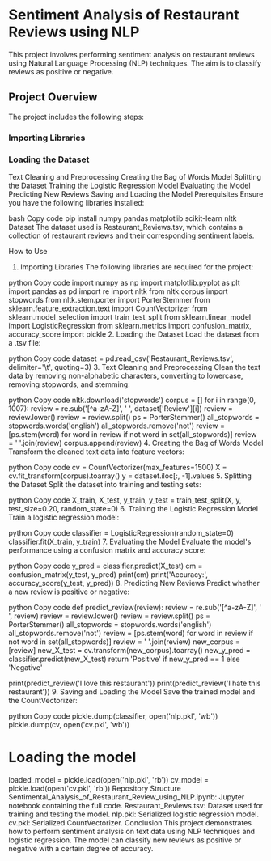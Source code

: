 # Sentiment Analysis of Restaurant Reviews using NLP
This project involves performing sentiment analysis on restaurant reviews using Natural Language Processing (NLP) techniques. The aim is to classify reviews as positive or negative.

## Project Overview
The project includes the following steps:

### Importing Libraries
### Loading the Dataset
Text Cleaning and Preprocessing
Creating the Bag of Words Model
Splitting the Dataset
Training the Logistic Regression Model
Evaluating the Model
Predicting New Reviews
Saving and Loading the Model
Prerequisites
Ensure you have the following libraries installed:

bash
Copy code
pip install numpy pandas matplotlib scikit-learn nltk
Dataset
The dataset used is Restaurant_Reviews.tsv, which contains a collection of restaurant reviews and their corresponding sentiment labels.

How to Use
1. Importing Libraries
The following libraries are required for the project:

python
Copy code
import numpy as np
import matplotlib.pyplot as plt
import pandas as pd
import re
import nltk
from nltk.corpus import stopwords
from nltk.stem.porter import PorterStemmer
from sklearn.feature_extraction.text import CountVectorizer
from sklearn.model_selection import train_test_split
from sklearn.linear_model import LogisticRegression
from sklearn.metrics import confusion_matrix, accuracy_score
import pickle
2. Loading the Dataset
Load the dataset from a .tsv file:

python
Copy code
dataset = pd.read_csv('Restaurant_Reviews.tsv', delimiter='\t', quoting=3)
3. Text Cleaning and Preprocessing
Clean the text data by removing non-alphabetic characters, converting to lowercase, removing stopwords, and stemming:

python
Copy code
nltk.download('stopwords')
corpus = []
for i in range(0, 1007):
    review = re.sub('[^a-zA-Z]', ' ', dataset['Review'][i])
    review = review.lower()
    review = review.split()
    ps = PorterStemmer()
    all_stopwords = stopwords.words('english')
    all_stopwords.remove('not')
    review = [ps.stem(word) for word in review if not word in set(all_stopwords)]
    review = ' '.join(review)
    corpus.append(review)
4. Creating the Bag of Words Model
Transform the cleaned text data into feature vectors:

python
Copy code
cv = CountVectorizer(max_features=1500)
X = cv.fit_transform(corpus).toarray()
y = dataset.iloc[:, -1].values
5. Splitting the Dataset
Split the dataset into training and testing sets:

python
Copy code
X_train, X_test, y_train, y_test = train_test_split(X, y, test_size=0.20, random_state=0)
6. Training the Logistic Regression Model
Train a logistic regression model:

python
Copy code
classifier = LogisticRegression(random_state=0)
classifier.fit(X_train, y_train)
7. Evaluating the Model
Evaluate the model's performance using a confusion matrix and accuracy score:

python
Copy code
y_pred = classifier.predict(X_test)
cm = confusion_matrix(y_test, y_pred)
print(cm)
print('Accuracy:', accuracy_score(y_test, y_pred))
8. Predicting New Reviews
Predict whether a new review is positive or negative:

python
Copy code
def predict_review(review):
    review = re.sub('[^a-zA-Z]', ' ', review)
    review = review.lower()
    review = review.split()
    ps = PorterStemmer()
    all_stopwords = stopwords.words('english')
    all_stopwords.remove('not')
    review = [ps.stem(word) for word in review if not word in set(all_stopwords)]
    review = ' '.join(review)
    new_corpus = [review]
    new_X_test = cv.transform(new_corpus).toarray()
    new_y_pred = classifier.predict(new_X_test)
    return 'Positive' if new_y_pred == 1 else 'Negative'

print(predict_review('I love this restaurant'))
print(predict_review('I hate this restaurant'))
9. Saving and Loading the Model
Save the trained model and the CountVectorizer:

python
Copy code
pickle.dump(classifier, open('nlp.pkl', 'wb'))
pickle.dump(cv, open('cv.pkl', 'wb'))

# Loading the model
loaded_model = pickle.load(open('nlp.pkl', 'rb'))
cv_model = pickle.load(open('cv.pkl', 'rb'))
Repository Structure
Sentimental_Analysis_of_Restaurant_Review_using_NLP.ipynb: Jupyter notebook containing the full code.
Restaurant_Reviews.tsv: Dataset used for training and testing the model.
nlp.pkl: Serialized logistic regression model.
cv.pkl: Serialized CountVectorizer.
Conclusion
This project demonstrates how to perform sentiment analysis on text data using NLP techniques and logistic regression. The model can classify new reviews as positive or negative with a certain degree of accuracy.
